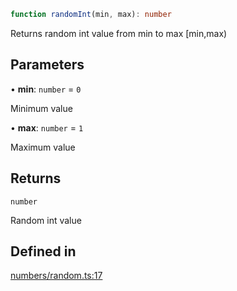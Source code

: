 ```ts
function randomInt(min, max): number
```

Returns random int value from min to max [min,max)

## Parameters

• **min**: `number` = `0`

Minimum value

• **max**: `number` = `1`

Maximum value

## Returns

`number`

Random int value

## Defined in

[numbers/random.ts:17](https://github.com/Tismas/naszos-utils/blob/17b33842abc2ec4b3d89cd93065f656880e196df/src/numbers/random.ts#L17)
